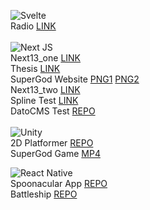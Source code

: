 ![Svelte](https://img.shields.io/badge/svelte-%23f1413d.svg?style=flat&logo=svelte&logoColor=white)<br>
Radio [LINK](https://teemul-svelteradio.vercel.app)<br>
<br>
![Next JS](https://img.shields.io/badge/Next-black?style=flat&logo=next.js&logoColor=white)<br>
Next13_one [LINK](https://teemul-next13one.vercel.app)<br>
Thesis [LINK](https://teemul.vercel.app)<br>
SuperGod Website
[PNG1](https://raw.githubusercontent.com/LTeemu/LTeemu/main/images/supergod_desktop.png)
[PNG2](https://raw.githubusercontent.com/LTeemu/LTeemu/main/images/supergod_mobile.png)<br>
Next13_two [LINK](https://teemul-next13two.vercel.app)<br>
Spline Test [LINK](https://teemul-splinecubes.vercel.app)<br>
DatoCMS Test [REPO](https://github.com/LTeemu/DatoCMS)<br>
<br>
![Unity](https://img.shields.io/badge/unity-%23000000.svg?style=flat&logo=unity&logoColor=white)<br>
2D Platformer [REPO](https://github.com/LTeemu/2D_Platformer)<br>
SuperGod Game [MP4](https://github.com/LTeemu/LTeemu/blob/main/SGGameVideo.md)

![React Native](https://img.shields.io/badge/react_native-%2320232a.svg?style=flat&logo=react&logoColor=%2361DAFB)<br>
Spoonacular App [REPO](https://github.com/LTeemu/Spoonacular_app)<br>
Battleship [REPO](https://github.com/LTeemu/Battleship)
<!-- https://github.com/Ileriayo/markdown-badges -->
